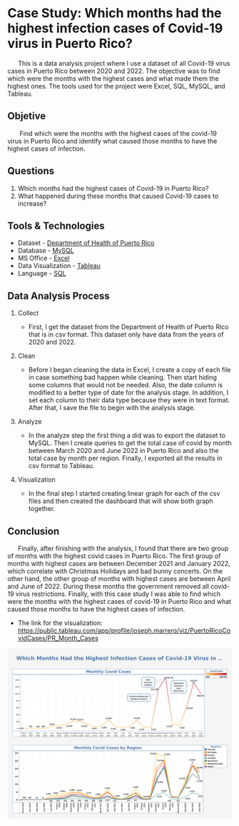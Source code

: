 # Case Study: Which months had the highest infection cases of Covid-19 virus in Puerto Rico?

&nbsp;&nbsp;&nbsp;&nbsp;&nbsp;&nbsp;This is a data analysis project where I use a dataset of all Covid-19 virus cases in Puerto Rico between 2020 and 2022. The objective was to find which were the months with the highest cases and what made them the highest ones. The tools used for the project were Excel, SQL, MySQL, and Tableau.

## Objetive
&nbsp;&nbsp;&nbsp;&nbsp;&nbsp;&nbsp; Find which were the months with the highest cases of the covid-19 virus in Puerto Rico and identify what caused those months to have the highest cases of infection.

## Questions
1.	Which months had the highest cases of Covid-19 in Puerto Rico?
2.	What happened during these months that caused Covid-19 cases to increase?
   
## Tools & Technologies
* Dataset - [Department of Health of Puerto Rico](https://www.salud.pr.gov/)
* Database - [MySQL](https://www.mysql.com/)
* MS Office - [Excel](https://www.microsoft.com/en-us/microsoft-365/excel)
* Data Visualization - [Tableau](https://www.tableau.com/)
* Language - [SQL](https://www.mysql.com/)

## Data Analysis Process

1. Collect
   
      * First, I get the dataset from the Department of Health of Puerto Rico that is in csv format. This dataset only have data from the years of 2020 and 2022.
  
2. Clean

    * Before I began cleaning the data in Excel, I create a copy of each file in case something bad happen while cleaning. Then start hiding some columns that would not be needed. Also, the date column is modified to a better type of date for the analysis stage. In addition, I set each column to their data type because they were in text format. After that, I save the file to begin with the analysis stage.

3. Analyze

    * In the analyze step the first thing a did was to export the dataset to MySQL. Then I create queries to get the total case of covid by month between March 2020 and June 2022 in Puerto Rico and also the total case by month per region. Finally, I exported all the results in csv format to Tableau.

4. Visualization

   * In the final step I started creating linear graph for each of the csv files and then created the dashboard that will show both graph together.

## Conclusion

&nbsp;&nbsp;&nbsp;&nbsp;&nbsp;&nbsp;Finally, after finishing with the analysis, I found that there are two group of months with the highest covid cases in Puerto Rico. The first group of months with highest cases are between December 2021 and January 2022, which correlate with Christmas Holidays and bad bunny concerts. On the other hand, the other group of months with highest cases are between April and June of 2022. During these months the government removed all covid-19 virus restrictions. Finally, with this case study I was able to find which were the months with the highest cases of covid-19 in Puerto Rico and what caused those months to have the highest cases of infection.

* The link for the visualization: https://public.tableau.com/app/profile/joseph.marrero/viz/PuertoRicoCovidCases/PR_Month_Cases

![PR Covid Cases](Visual/PR_Monthly.png)
